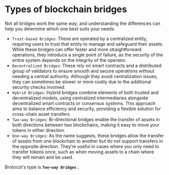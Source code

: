 # Types of blockchain bridges

Not all bridges work the same way, and understanding the differences can help you determine which one best suits your needs:

* `Trust-based Bridges`: These are operated by a centralized entity, requiring users to trust that entity to manage and safeguard their assets. While these bridges can offer faster and more straightforward operations, they introduce a single point of failure, as the security of the entire system depends on the integrity of the operator.
* `Decentralized Bridges`: These rely on smart contracts and a distributed group of validators to ensure smooth and secure operations without needing a central authority. Although they avoid centralization issues, they can sometimes be slower or more costly due to the additional security checks involved.
* `Hybrid Bridges`: Hybrid bridges combine elements of both trusted and decentralized models, using centralized intermediaries alongside decentralized smart contracts or consensus systems. This approach aims to balance efficiency and security, providing a flexible solution for cross-chain asset transfers.
* `Two-way Bridges`: Bi-directional bridges enable the transfer of assets in both directions between two blockchains, making it easy to move your tokens in either direction.
* `One-way Bridges`: As the name suggests, these bridges allow the transfer of assets from one blockchain to another but do not support transfers in the opposite direction. They’re useful in cases where you only need to transfer tokens once, such as when moving assets to a chain where they will remain and be used.

Brotocol's type is **`Two-way Bridges` .**&#x20;
